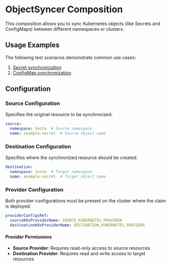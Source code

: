 # ObjectSyncer Composition

This composition allows you to sync Kubernetes objects (like Secrets and ConfigMaps) between different namespaces or clusters.

## Usage Examples

The following test scenarios demonstrate common use cases:

1. [Secret synchronization](test/scenarios/secret/claim.yaml)
2. [ConfigMap synchronization](test/scenarios/configmap/claim.yaml)

## Configuration

### Source Configuration

Specifies the original resource to be synchronized:

```yaml
source:
  namespace: testa  # Source namespace
  name: example-secret  # Source object name
```

### Destination Configuration

Specifies where the synchronized resource should be created:

```yaml
destination:
  namespace: testa  # Target namespace
  name: example-secret  # Target object name
```

### Provider Configuration

Both provider configurations must be present on the cluster where the claim is deployed:

```yaml
providerConfigsRef:
  sourceK8sProviderName: SOURCE_KUBERNETES_PROVIDER
  destinationK8sProviderName: DESTINATION_KUBERNETES_PROVIDER
```

#### Provider Permissions

- **Source Provider**: Requires read-only access to source resources
- **Destination Provider**: Requires read and write access to target resources
